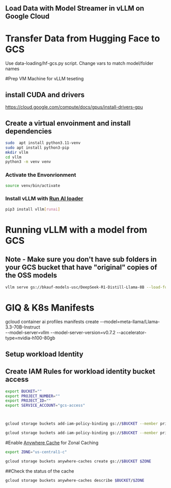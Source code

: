 ## Load Data with Model Streamer in vLLM on Google Cloud


# Transfer Data from Hugging Face to GCS

Use data-loading/hf-gcs.py script. Change vars to match model/folder names 

#Prep VM Machine for vLLM teseting

## install CUDA and drivers
https://cloud.google.com/compute/docs/gpus/install-drivers-gpu

## Create a virtual envoinment and install dependencies 
 ```sh
sudo  apt install python3.11-venv
sudo apt install python3-pip
mkdir vllm
cd vllm
python3 -m venv venv
```

### Activate the Envonrionment
 ```sh
 source venv/bin/activate
```
### Install vLLM with [Run AI loader](https://docs.vllm.ai/en/latest/models/extensions/runai_model_streamer.html)
```sh
pip3 install vllm[runai]
```

# Running vLLM with a model from GCS
## Note - Make sure you don't have sub folders in your GCS bucket that have "original" copies of the OSS models


```sh
vllm serve gs://bkauf-models-usc/DeepSeek-R1-Distill-Llama-8B --load-format=runai_streamer --served-model-name deepSeek8B
```

# GIQ & K8s Manifests 



gcloud container ai profiles manifests create --model=meta-llama/Llama-3.3-70B-Instruct \
--model-server=vllm --model-server-version=v0.7.2 --accelerator-type=nvidia-h100-80gb    



## Setup workload Identity 


## Create IAM Rules for workload identity bucket access

```sh
export BUCKET=""
export PROJECT_NUMBER=""
export PROJECT_ID=""
export SERVICE_ACCOUNT="gcs-access"



gcloud storage buckets add-iam-policy-binding gs://$BUCKET --member principal://iam.googleapis.com/projects/$PROJECT_NUMBER/locations/global/workloadIdentityPools/$PROJECT_ID.svc.id.goog/subject/ns/default/sa/$SERVICE_ACCOUNT --role roles/storage.bucketViewer

gcloud storage buckets add-iam-policy-binding gs://$BUCKET --member principal://iam.googleapis.com/projects/$PROJECT_NUMBER/locations/global/workloadIdentityPools/$PROJECT_ID.svc.id.goog/subject/ns/default/sa/$SERVICE_ACCOUNT --role roles/storage.objectUser

```


#Enable [Anywhere Cache](https://cloud.google.com/storage/docs/anywhere-cache) for Zonal Caching
```sh
export ZONE="us-central1-c"

gcloud storage buckets anywhere-caches create gs://$BUCKET $ZONE
```
##Check the status of the cache
```sh
gcloud storage buckets anywhere-caches describe $BUCKET/$ZONE
```
